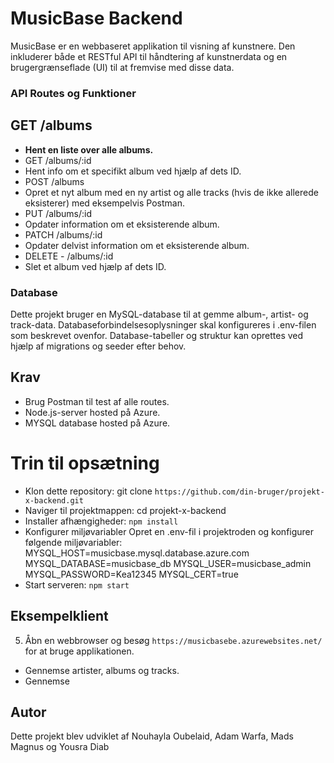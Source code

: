 # MusicBase Backend

MusicBase er en webbaseret applikation til visning af kunstnere. Den inkluderer både et RESTful API til håndtering af kunstnerdata og en brugergrænseflade (UI) til at fremvise med disse data.

### API Routes og Funktioner

## GET /albums

- **Hent en liste over alle albums.**
- GET /albums/:id
- Hent info om et specifikt album ved hjælp af dets ID.
- POST /albums
- Opret et nyt album med en ny artist og alle tracks (hvis de ikke allerede eksisterer) med eksempelvis Postman.
- PUT /albums/:id
- Opdater information om et eksisterende album.
- PATCH /albums/:id
- Opdater delvist information om et eksisterende album.
- DELETE - /albums/:id
- Slet et album ved hjælp af dets ID.

### Database

Dette projekt bruger en MySQL-database til at gemme album-, artist- og track-data.
Databaseforbindelsesoplysninger skal konfigureres i .env-filen som beskrevet ovenfor.
Database-tabeller og struktur kan oprettes ved hjælp af migrations og seeder efter behov.

## Krav

- Brug Postman til test af alle routes.
- Node.js-server hosted på Azure.
- MYSQL database hosted på Azure.

# Trin til opsætning

- Klon dette repository:
git clone `https://github.com/din-bruger/projekt-x-backend.git`
- Naviger til projektmappen:
cd projekt-x-backend 
- Installer afhængigheder: `npm install `
- Konfigurer miljøvariabler
Opret en .env-fil i projektroden og konfigurer følgende miljøvariabler:
MYSQL_HOST=musicbase.mysql.database.azure.com
MYSQL_DATABASE=musicbase_db
MYSQL_USER=musicbase_admin
MYSQL_PASSWORD=Kea12345
MYSQL_CERT=true 
- Start serveren: `npm start`

## Eksempelklient

5. Åbn en webbrowser og besøg `https://musicbasebe.azurewebsites.net/` for at bruge applikationen.



- Gennemse artister, albums og tracks.
- Gennemse

## Autor

Dette projekt blev udviklet af Nouhayla Oubelaid, Adam Warfa, Mads Magnus og Yousra Diab

